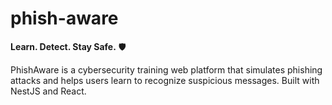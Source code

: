# phish-aware

**Learn. Detect. Stay Safe.** 🛡️

PhishAware is a cybersecurity training web platform that simulates phishing attacks and helps users learn to recognize suspicious messages. Built with NestJS and React.

